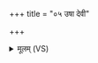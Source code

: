 +++
title = "०५ उषा देवी"

+++
<details><summary>मूलम् (VS)</summary>

उ॒षा दे॒वी वा॒चासं॑विदा॒ना वाग्दे॒व्युषसा॑ संविदा॒ना ॥
</details>